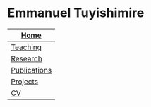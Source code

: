 # Emmanuel Tuyishimire

|[Home](https://etuyishimire.github.io/Home/)|
| --- |
|[Teaching](https://etuyishimire.github.io/Teaching/)|
|[Research](https://etuyishimire.github.io/Research/)|
|[Publications](https://etuyishimire.github.io/Publications/)|
|[Projects](https://etuyishimire.github.io/Projects/)|
|[CV](https://etuyishimire.github.io/CV/)|



